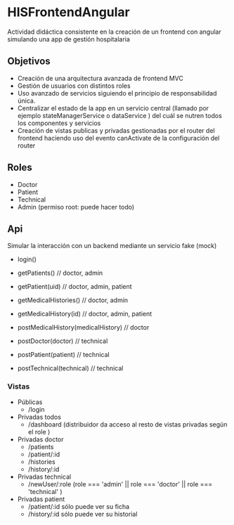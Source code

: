 # HISFrontendAngular

Actividad didáctica consistente en la creación de un frontend con angular simulando una app de gestión hospitalaria

## Objetivos

- Creación de una arquitectura avanzada de frontend MVC 
- Gestión de usuarios con distintos roles
- Uso avanzado de servicios siguiendo el principio de responsabilidad única.
- Centralizar el estado de la app en un servicio central (llamado por ejemplo stateManagerService o dataService ) del cuál se nutren todos los componentes y servicios
- Creación de vistas publicas y privadas gestionadas por el router del frontend haciendo uso del evento canActivate de la configuración del router


## Roles

- Doctor 
- Patient
- Technical
- Admin (permiso root: puede hacer todo)


## Api

Simular la interacción con un backend mediante un servicio fake (mock) 

- login()

- getPatients()   // doctor, admin
- getPatient(uid) //  doctor, admin, patient

- getMedicalHistories() // doctor, admin
- getMedicalHistory(id)  // doctor, admin, patient
- postMedicalHistory(medicalHistory) // doctor

- postDoctor(doctor)  // technical
- postPatient(patient) // technical
- postTechnical(technical) // technical

### Vistas

- Públicas
    - /login
- Privadas todos
    - /dashboard (distribuidor da acceso al resto de vistas privadas según el role )
- Privadas doctor
    - /patients
    - /patient/:id
    - /histories
    - /history/:id
- Privadas technical
    - /newUser/:role (role === 'admin' || role === 'doctor' || role === 'technical' )
- Privadas patient
    - /patient/:id  sólo puede ver su ficha
    - /history/:id  sólo puede ver su historial

